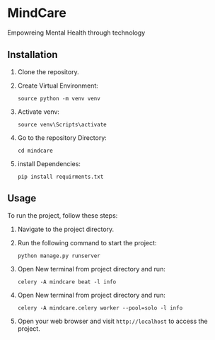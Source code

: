 # MindCare

Empowreing Mental Health through technology

## Installation

1. Clone the repository.

2. Create Virtual Environment:
    ```shell
    source python -m venv venv
    ```

3. Activate venv:
    ```shell
    source venv\Scripts\activate
    ```

4. Go to the repository Directory:
    ```shell
    cd mindcare
    ```
5. install Dependencies:
    ```shell
    pip install requirments.txt
    ```

## Usage

To run the project, follow these steps:

1. Navigate to the project directory.

2. Run the following command to start the project:
    ```shell
    python manage.py runserver
    ```

3. Open New terminal from project directory and run:
    ```shell
    celery -A mindcare beat -l info
    ```

4. Open New terminal from project directory and run:
    ```shell
    celery -A mindcare.celery worker --pool=solo -l info
    ```

5. Open your web browser and visit `http://localhost` to access the project.